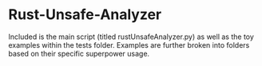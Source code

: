 # Rust-Unsafe-Analyzer

Included is the main script (titled rustUnsafeAnalyzer.py) as well as the toy examples within the tests folder. Examples are further broken into folders based on their specific superpower usage. 
